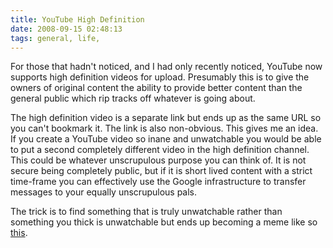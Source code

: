 ```yaml
---
title: YouTube High Definition
date: 2008-09-15 02:48:13
tags: general, life, 
---
```

For those that hadn't noticed, and I had only recently noticed, YouTube now supports high definition videos for upload. Presumably this is to give the owners of original content the ability to provide better content than the general public which rip tracks off whatever is going about.

The high definition video is a separate link but ends up as the same URL so you can't bookmark it. The link is also non-obvious. This gives me an idea. If you create a YouTube video so inane and unwatchable you would be able to put a second completely different video in the high definition channel. This could be whatever unscrupulous purpose you can think of. It is not secure being completely public, but if it is short lived content with a strict time-frame you can effectively use the Google infrastructure to transfer messages to your equally unscrupulous pals.

The trick is to find something that is truly unwatchable rather than something you thick is unwatchable but ends up becoming a meme like so <a href="http://www.youtube.com/watch?v=eBGIQ7ZuuiU">this</a>.